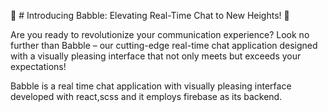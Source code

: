 🚀 # Introducing Babble: Elevating Real-Time Chat to New Heights! 🚀

Are you ready to revolutionize your communication experience? Look no further than Babble – our cutting-edge real-time chat application designed with a visually pleasing interface that not only meets but exceeds your expectations!

Babble is a real time chat application with visually pleasing interface developed with react,scss and it employs firebase as its backend. 



